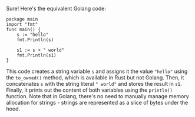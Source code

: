Sure! Here's the equivalent Golang code:
```
package main
import "fmt"
func main() {
	s := "hello"
	fmt.Println(s)
	
	s1 := s + " world"
	fmt.Println(s1)
}
```
This code creates a string variable `s` and assigns it the value `"hello"` using the `to_owned()` method, which is available in Rust but not Golang. 
Then, it concatenates `s` with the string literal `" world"` and stores the result in `s1`. Finally, it prints out the content of both variables using the `println()` function. 
Note that in Golang, there's no need to manually manage memory allocation for strings - strings are represented as a slice of bytes under the hood.

